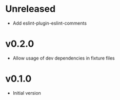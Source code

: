 # Unreleased


- Add eslint-plugin-eslint-comments

# v0.2.0

- Allow usage of dev dependencies in fixture files

# v0.1.0

- Initial version